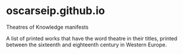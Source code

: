 # oscarseip.github.io
 Theatres of Knowledge manifests

 A list of printed works that have the word theatre in their titles, printed between the sixteenth and eighteenth century in Western Europe. 
